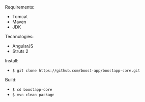 Requirements:

 - Tomcat
 - Maven
 - JDK
 
 
Technologies:
 - AngularJS
 - Struts 2

Install:
 - ``$ git clone https://github.com/boost-app/boostapp-core.git``
 
Build:
 - ``$ cd boostapp-core``
 - ``$ mvn clean package``
